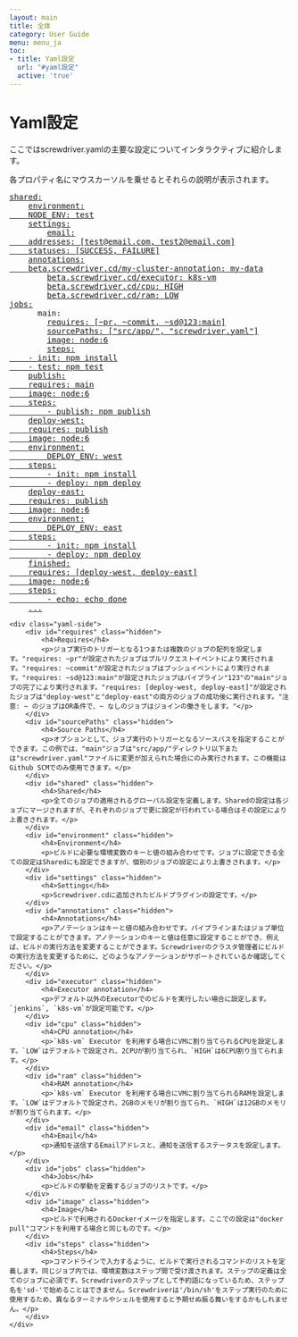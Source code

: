 ```yaml
---
layout: main
title: 全体
category: User Guide
menu: menu_ja
toc:
- title: Yaml設定
  url: "#yaml設定"
  active: 'true'
---
```


# Yaml設定

ここではscrewdriver.yamlの主要な設定についてインタラクティブに紹介します。

各プロパティ名にマウスカーソルを乗せるとそれらの説明が表示されます。

<div class="yaml-docs">

<pre class="example">
<a href="#shared"><span class="key">shared</span>:</a>
    <a href="#environment"><span class="key">environment</span>:
    <span class="key">NODE_ENV</span>: <span class="value">test</span></a>
    <a href="#settings"><span class="key">settings</span>:</a>
        <a href="#email"><span class="key">email</span>:
    <span class="key">addresses</span>: <span class="value">[test@email.com, test2@email.com]</span>
    <span class="key">statuses</span>: <span class="value">[SUCCESS, FAILURE]</span></a>
    <a href="#annotations"><span class="key">annotations</span>:
    <span class="key">beta.screwdriver.cd/my-cluster-annotation</span>: <span class="value">my-data</span></a>
        <a href="#executor"><span class="key">beta.screwdriver.cd/executor</span>: <span class="value">k8s-vm</span></a>
        <a href="#cpu"><span class="key">beta.screwdriver.cd/cpu</span>: <span class="value">HIGH</span></a>
        <a href="#ram"><span class="key">beta.screwdriver.cd/ram</span>: <span class="value">LOW</span></a>
<a href="#jobs"><span class="key">jobs</span>:</a>
      <span class="key">main</span>:
        <a href="#requires"><span class="key">requires</span>: <span class="value">[~pr, ~commit, ~sd@123:main]</span></a>
        <a href="#sourcePaths"><span class="key">sourcePaths</span>: <span class="value">["src/app/", "screwdriver.yaml"]</span></a>
        <a href="#image"><span class="key">image</span>: <span class="value">node:6</span></a>
        <a href="#steps"><span class="key">steps</span>:
    - <span class="key">init</span>: <span class="value">npm install</span>
    - <span class="key">test</span>: <span class="value">npm test</span></a>
    <a href="#jobs"><span class="key">publish</span>:
    <span class="key">requires</span>: <span class="value">main</span>
    <span class="key">image</span>: <span class="value">node:6</span>
    <span class="key">steps</span>:
        - <span class="key">publish</span>: <span class="value">npm publish</span></a>
    <a href="#jobs"><span class="key">deploy-west</span>:
    <span class="key">requires</span>: <span class="value">publish</span>
    <span class="key">image</span>: <span class="value">node:6</span>
    <span class="key">environment</span>:
        <span class="key">DEPLOY_ENV</span>: <span class="value">west</span>
    <span class="key">steps</span>:
        - <span class="key">init</span>: <span class="value">npm install</span>
        - <span class="key">deploy</span>: <span class="value">npm deploy</span></a>
    <a href="#jobs"><span class="key">deploy-east</span>:
    <span class="key">requires</span>: <span class="value">publish</span>
    <span class="key">image</span>: <span class="value">node:6</span>
    <span class="key">environment</span>:
        <span class="key">DEPLOY_ENV</span>: <span class="value">east</span>
    <span class="key">steps</span>:
        - <span class="key">init</span>: <span class="value">npm install</span>
        - <span class="key">deploy</span>: <span class="value">npm deploy</span></a>
    <a href="#jobs"><span class="key">finished</span>:
    <span class="key">requires</span>: <span class="value">[deploy-west, deploy-east]</span>
    <span class="key">image</span>: <span class="value">node:6</span>
    <span class="key">steps</span>:
        - <span class="key">echo</span>: <span class="value">echo done</span></a>
    <a href="#jobs">...</a>
</pre>
    <div class="yaml-side">
        <div id="requires" class="hidden">
            <h4>Requires</h4>
            <p>ジョブ実行のトリガーとなる1つまたは複数のジョブの配列を設定します。"requires: ~pr"が設定されたジョブはプルリクエストイベントにより実行されます。"requires: ~commit"が設定されたジョブはプッシュイベントにより実行されます。"requires: ~sd@123:main"が設定されたジョブはパイプライン"123"の"main"ジョブの完了により実行されます。"requires: [deploy-west, deploy-east]"が設定されたジョブは"deploy-west"と"deploy-east"の両方のジョブの成功後に実行されます。"注意: ~ のジョブはOR条件で、~ なしのジョブはジョインの働きをします。"</p>
        </div>
        <div id="sourcePaths" class="hidden">
            <h4>Source Paths</h4>
            <p>オプションとして、ジョブ実行のトリガーとなるソースパスを指定することができます。この例では、"main"ジョブは"src/app/"ディレクトリ以下または"screwdriver.yaml"ファイルに変更が加えられた場合にのみ実行されます。この機能はGithub SCMでのみ使用できます。</p>
        </div>
        <div id="shared" class="hidden">
            <h4>Shared</h4>
            <p>全てのジョブの適用されるグローバル設定を定義します。Sharedの設定は各ジョブにマージされますが、それぞれのジョブで更に設定が行われている場合はその設定により上書きされます。</p>
        </div>
        <div id="environment" class="hidden">
            <h4>Environment</h4>
            <p>ビルドに必要な環境変数のキーと値の組み合わせです。ジョブに設定できる全ての設定はSharedにも設定できますが、個別のジョブの設定により上書きされます。</p>
        </div>
        <div id="settings" class="hidden">
            <h4>Settings</h4>
            <p>Screwdriver.cdに追加されたビルドプラグインの設定です。</p>
        </div>
        <div id="annotations" class="hidden">
            <h4>Annotations</h4>
            <p>アノテーションはキーと値の組み合わせです。パイプラインまたはジョブ単位で設定することができます。アノテーションのキーと値は任意に設定することができ、例えば、ビルドの実行方法を変更することができます。Screwdriverのクラスタ管理者にビルドの実行方法を変更するために、どのようなアノテーションがサポートされているか確認してください。</p>
        </div>
        <div id="executor" class="hidden">
            <h4>Executor annotation</h4>
            <p>デフォルト以外のExecutorでのビルドを実行したい場合に設定します。`jenkins`, `k8s-vm`が設定可能です。</p>
        </div>
        <div id="cpu" class="hidden">
            <h4>CPU annotation</h4>
            <p>`k8s-vm` Executor を利用する場合にVMに割り当てられるCPUを設定します。`LOW`はデフォルトで設定され、2CPUが割り当てられ、`HIGH`は6CPU割り当てられます。</p>
        </div>
        <div id="ram" class="hidden">
            <h4>RAM annotation</h4>
            <p>`k8s-vm` Executor を利用する場合にVMに割り当てられるRAMを設定します。`LOW`はデフォルトで設定され、2GBのメモリが割り当てられ、`HIGH`は12GBのメモリが割り当てられます。</p>
        </div>
        <div id="email" class="hidden">
            <h4>Email</h4>
            <p>通知を送信するEmailアドレスと、通知を送信するステータスを設定します。</p>
        </div>
        <div id="jobs" class="hidden">
            <h4>Jobs</h4>
            <p>ビルドの挙動を定義するジョブのリストです。</p>
        </div>
        <div id="image" class="hidden">
            <h4>Image</h4>
            <p>ビルドで利用されるDockerイメージを指定します。ここでの設定は"docker pull"コマンドを利用する場合と同じものです。</p>
        </div>
        <div id="steps" class="hidden">
            <h4>Steps</h4>
            <p>コマンドラインで入力するように、ビルドで実行されるコマンドのリストを定義します。同じジョブ内では、環境変数はステップ間で受け渡されます。ステップの定義は全てのジョブに必須です。Screwdriverのステップとして予約語になっているため、ステップ名を'sd-'で始めることはできません。Screwdriverは'/bin/sh'をステップ実行のために使用するため、異なるターミナルやシェルを使用すると予期せぬ振る舞いをするかもしれません。</p>
        </div>
    </div>
</div>

